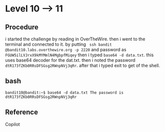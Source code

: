 # Level 10 --> 11

## Procedure
i started the challenge by reading in OverTheWire.
then i went to the terminal and connected to it.
by putting ` ssh bandit @bandit10.labs.overthewire.org -p 2220`
and password as `FGUW5ilLVJrxX9kMYMmlN4MgbpfMiqey`
then i typed `base64 -d data.txt`.
this uses base64 decoder for the dat.txt.
then i noted the password `dtR173fZKb0RRsDFSGsg2RWnpNVj3qRr`.
after that i typed exit to get of the shell.

## bash
`bandit10@bandit:~$ base64 -d data.txt
The password is dtR173fZKb0RRsDFSGsg2RWnpNVj3qRr`

## Reference
Copilot 
